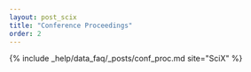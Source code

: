 ```yaml
---
layout: post_scix
title: "Conference Proceedings"
order: 2
---
```


{% include _help/data_faq/_posts/conf_proc.md site="SciX" %}
